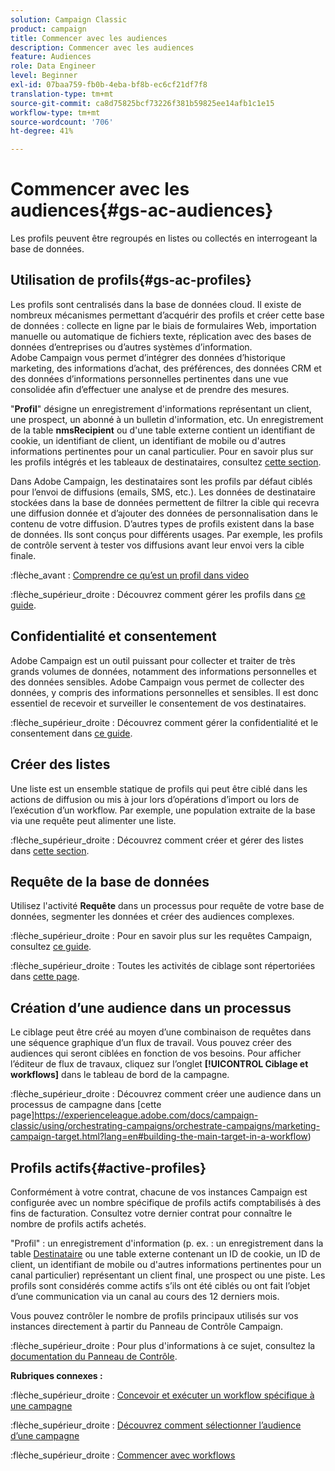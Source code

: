 ```yaml
---
solution: Campaign Classic
product: campaign
title: Commencer avec les audiences
description: Commencer avec les audiences
feature: Audiences
role: Data Engineer
level: Beginner
exl-id: 07baa759-fb0b-4eba-bf8b-ec6cf21df7f8
translation-type: tm+mt
source-git-commit: ca8d75825bcf73226f381b59825ee14afb1c1e15
workflow-type: tm+mt
source-wordcount: '706'
ht-degree: 41%

---
```


# Commencer avec les audiences{#gs-ac-audiences}

Les profils peuvent être regroupés en listes ou collectés en interrogeant la base de données.

## Utilisation de profils{#gs-ac-profiles}

Les profils sont centralisés dans la base de données cloud. Il existe de nombreux mécanismes permettant d’acquérir des profils et créer cette base de données : collecte en ligne par le biais de formulaires Web, importation manuelle ou automatique de fichiers texte, réplication avec des bases de données d’entreprises ou d’autres systèmes d’information. Adobe Campaign vous permet d’intégrer des données d’historique marketing, des informations d’achat, des préférences, des données CRM et des données d’informations personnelles pertinentes dans une vue consolidée afin d’effectuer une analyse et de prendre des mesures.

&quot;**Profil**&quot; désigne un enregistrement d&#39;informations représentant un client, une prospect, un abonné à un bulletin d&#39;information, etc.
Un enregistrement de la table **nmsRecipient** ou d&#39;une table externe contient un identifiant de cookie, un identifiant de client, un identifiant de mobile ou d&#39;autres informations pertinentes pour un canal particulier. Pour en savoir plus sur les profils intégrés et les tableaux de destinataires, consultez [cette section](../dev/datamodel.md#ootb-profiles).

Dans Adobe Campaign, les destinataires sont les profils par défaut ciblés pour l’envoi de diffusions (emails, SMS, etc.). Les données de destinataire stockées dans la base de données permettent de filtrer la cible qui recevra une diffusion donnée et d’ajouter des données de personnalisation dans le contenu de votre diffusion. D’autres types de profils existent dans la base de données. Ils sont conçus pour différents usages. Par exemple, les profils de contrôle servent à tester vos diffusions avant leur envoi vers la cible finale.

:flèche_avant : [Comprendre ce qu’est un profil dans video](https://video.tv.adobe.com/v/35611?quality=12)

:flèche_supérieur_droite : Découvrez comment gérer les profils dans [ce guide](https://experienceleague.adobe.com/docs/campaign-classic/using/getting-started/profile-management/about-profiles.html).

## Confidentialité et consentement

Adobe Campaign est un outil puissant pour collecter et traiter de très grands volumes de données, notamment des informations personnelles et des données sensibles. Adobe Campaign vous permet de collecter des données, y compris des informations personnelles et sensibles. Il est donc essentiel de recevoir et surveiller le consentement de vos destinataires.

:flèche_supérieur_droite : Découvrez comment gérer la confidentialité et le consentement dans [ce guide](https://experienceleague.corp.adobe.com/docs/campaign-classic/using/getting-started/privacy/privacy-and-recommendations.html).


## Créer des listes

Une liste est un ensemble statique de profils qui peut être ciblé dans les actions de diffusion ou mis à jour lors d’opérations d’import ou lors de l’exécution d’un workflow. Par exemple, une population extraite de la base via une requête peut alimenter une liste.

:flèche_supérieur_droite : Découvrez comment créer et gérer des listes dans [cette section](https://experienceleague.adobe.com/docs/campaign-classic/using/getting-started/profile-management/creating-and-managing-lists.html).

## Requête de la base de données

Utilisez l&#39;activité **Requête** dans un processus pour requête de votre base de données, segmenter les données et créer des audiences complexes.

:flèche_supérieur_droite : Pour en savoir plus sur les requêtes Campaign, consultez [ce guide](https://experienceleague.adobe.com/docs/campaign-classic/using/automating-with-workflows/introduction/targeting-data.html).

:flèche_supérieur_droite : Toutes les activités de ciblage sont répertoriées dans [cette page](https://experienceleague.adobe.com/docs/campaign-classic/using/automating-with-workflows/targeting-activities/about-targeting-activities.html).

## Création d’une audience dans un processus

Le ciblage peut être créé au moyen d’une combinaison de requêtes dans une séquence graphique d’un flux de travail. Vous pouvez créer des audiences qui seront ciblées en fonction de vos besoins. Pour afficher l’éditeur de flux de travaux, cliquez sur l’onglet **[!UICONTROL Ciblage et workflows]** dans le tableau de bord de la campagne.

:flèche_supérieur_droite : Découvrez comment créer une audience dans un processus de campagne dans [cette page]https://experienceleague.adobe.com/docs/campaign-classic/using/orchestrating-campaigns/orchestrate-campaigns/marketing-campaign-target.html?lang=en#building-the-main-target-in-a-workflow)


## Profils actifs{#active-profiles}

Conformément à votre contrat, chacune de vos instances Campaign est configurée avec un nombre spécifique de profils actifs comptabilisés à des fins de facturation. Consultez votre dernier contrat pour connaître le nombre de profils actifs achetés.

&quot;Profil&quot; : un enregistrement d&#39;information (p. ex. : un enregistrement dans la table [Destinataire](../dev/datamodel.md) ou une table externe contenant un ID de cookie, un ID de client, un identifiant de mobile ou d&#39;autres informations pertinentes pour un canal particulier) représentant un client final, une prospect ou une piste. Les profils sont considérés comme actifs s’ils ont été ciblés ou ont fait l’objet d’une communication via un canal au cours des 12 derniers mois.

Vous pouvez contrôler le nombre de profils principaux utilisés sur vos instances directement à partir du Panneau de Contrôle Campaign.

:flèche_supérieur_droite : Pour plus d&#39;informations à ce sujet, consultez la [documentation du Panneau de Contrôle](https://docs.adobe.com/content/help/fr-FR/control-panel/using/performance-monitoring/active-profiles-monitoring.html).


**Rubriques connexes :**

:flèche_supérieur_droite : [Concevoir et exécuter un workflow spécifique à une campagne](https://experienceleague.adobe.com/docs/campaign-classic/using/automating-with-workflows/introduction/building-a-workflow.html)

:flèche_supérieur_droite : [Découvrez comment sélectionner l’audience d’une campagne](https://experienceleague.adobe.com/docs/campaign-classic/using/orchestrating-campaigns/orchestrate-campaigns/marketing-campaign-target.html)

:flèche_supérieur_droite : [Commencer avec workflows](https://experienceleague.adobe.com/docs/campaign-classic/using/automating-with-workflows/introduction/about-workflows.html)
